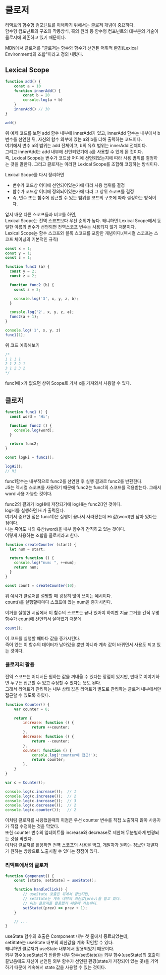 # 클로저
리액트의 함수형 컴포넌트를 이해하기 위해서는 클로저 개념이 중요하다.  
함수형 컴포넌트의 구조와 작동방식, 훅의 원리 등 함수형 컴포넌트의 대부분의 기술이 클로저에 의존하고 있기 때문이다.  

MDN에서 클로저를 "클로저는 함수와 함수가 선언된 어휘적 환경(Lexical Environment)의 조합"이라고 정의 내렸다. 

## Lexical Scope

```javascript
function add() {
    const a = 10
    function innerAdd() {
        const b = 20
        console.log(a + b)
    }
    innerAdd() // 30
}

add()
```
위 예제 코드를 보면 add 함수 내부에 innerAdd가 있고, innerAdd 함수는 내부에서 b 변수를 선언한 뒤, 자신의 함수 외부에 있는 a와 b를 더해 출력하는 코드이다.  
여기에서 변수 a의 범위는 add 전체이고, b의 유효 범위는 innerAdd 전체이다.  
그리고 innerAdd는 add 내부에 선언되었기에 a를 사용할 수 있게 된 것이다.  
즉, Lexical Scope는 변수가 코드상 어디에 선언되었는지에 따라 사용 범위를 결정하는 것을 말한다. 
그리고 클로저는 이러한  Lexical Scope를 조합해 코딩하는 방식이다.  

Lexical Scope를 다시 정리하면
- 변수가 코드상 어디에 선언되어있는가에 따라 사용 범위를 결정
- 함수가 코드상 어디에 정의되어있는가에 따라 그 상위 스코프를 결정
- 즉, 변수 또는 함수에 접근할 수 있는 범위를 코드의 구조에 따라 결정하는 방식이다.

앞서 배운 다른 스코프들과 비교를 하면,  
Lexical Scope는 전역 스코프보다 우선 순위가 높다. 왜냐하면 Lexical Scope에서 동일한 이름의 변수가 선언되면 전역스코프 변수는 사용되지 않기 때문이다.  
Lexical Scope는 함수 스코프와 블록 스코프를 포함한 개념이다.(렉시컬 스코프는 스코프 체이닝의 기본적인 규칙)  

```javascript
const x = 1;
const y = 1;
const z = 1;

function func1 (a) {
  const y = 2;
  const z = 2;

  function func2 (b) {
    const z = 3;

    console.log('3', x, y, z, b);
  }

  console.log('2', x, y, z, a);
  func2(a + 1);
}

console.log('1', x, y, z)
func1(1);
```

위 코드 예측해보기




```javascript
/*
1 1 1 1
2 1 2 2 1
3 1 2 3 2
*/
```

func1에 x가 없으면 상위 Scope로 가서 x를 가져와서 사용할 수 있다.


## 클로저

```javascript
function func1 () {
  const word = 'Hi';

  function func2 () {
    console.log(word);
  }

  return func2;
}

const logHi = func1();

logHi();
// Hi
```

func1함수는 내부적으로 func2를 선언한 후 실행 결과로 func2를 반환한다.    
JS는 렉시컬 스코프를 사용하기 때문에 func2는 func1의 스코프를 적용받는다. 그래서 word 사용 가능한 것이다.   

func2의 결과가 logHi에 저장되기에 logHi는 func2()인 것이다.   
logHi를 실행하면 Hi가 출력된다.  
여기서 중요한 점은 func1()은 실행이 끝나서 사라졌는데 Hi 값(word)만 남아 있다는 점이다.  
나는 죽어도 나의 유산(word)을 내부 함수가 간직하고 있는 것이다.   
이렇게 사용하는 조합을 클로저라고 한다.  

```javascript
function createCounter (start) {
  let num = start;

  return function () {
    console.log("num: ", ++num);
    return num;
  }
}

const count = createCounter(10);
```

위 예시가 클로저를 설명할 때 굉장히 많이 쓰이는 예시이다.  
count()를 실행할때마다 스코프에 있는 num을 증가시킨다.

이거를 실행한 시점에서 이 함수의 스코프는 끝나 있어야 하지만 지금 그거를 간직 무명 함수가 count에 선언되서 살아있기 때문에 
```javascript
count();
```
이 코드를 실행할 때마다 값을 증가시킨다.   
죽어 있는 이 함수의 데이터가 남아있을 뿐만 아니라 계속 값이 바뀌면서 사용도 되고 있는 것이다.  

### 클로저의 활용
전역 스코프는 어디서든 원하는 값을 꺼내올 수 있다는 장점이 있지만, 반대로 이야기하면 누구든 접근할 수 있고 수정할 수 있다는 뜻도 된다.  
그래서 리액트가 관리하는 내부 상태 값은 리액트가 별도로 관리하는 클로저 내부에서만 접근할 수 있도록 하였다.

```javascript
function Counter() {
    var counter = 0;

    return {
        increase: function () {
            return ++counter;
        },
        decrease: function () {
            return --counter;
        },
        counter: function () {
            console.log('counter에 접근!');
            return counter;
        },
    }
}

var c = Counter();

console.log(c.increase());  // 1
console.log(c.increase());  // 2
console.log(c.increase());  // 3
console.log(c.decrease());  // 2
console.log(c.counter());   // 2
```

이처럼 클로저를 사용했을때의 이점은 우선 counter 변수를 직접 노출하지 않아 사용자가 직접 수정하는 것을 막았다.   
또한 counter 변수의 업데이트를 increase와 decrease로 제한해 무분별하게 변경되는 것을 막았다.  
이처럼 클로저를 활용하면 전역 스코프의 사용을 막고, 개발자가 원하는 정보만 개발자가 원하는 방향으로 노출시킬 수 있다는 장점이 있다.  

### 리액트에서의 클로저

```javascript
function Component() {
    const [state, setState] = useState();

    function handleClick() {
        // useState 호출은 위에서 끝났지만,
        // setState는 계속 내부의 최신값(prev)을 알고 있다.
        // 이는 클로저를 활용했기 때문에 가능하다.
        setState((prev) => prev + 1);
    }

    // ...
}
```
useState 함수의 호출은 Component 내부 첫 줄에서 종료되었는데,  
setState는 useState 내부의 최신값을 계속 확인할 수 있다.  
왜냐하면 클로저가 useState 내부에서 활용되었기 때문이다.   
외부 함수(useState)가 반환한 내부 함수(setState)는 외부 함수(useState)의 호출이 끝났음에도 자신이 선언된 외부 함수가 선언된 환경(state가 저장되어 있는 곳)을 기억하기 때문에 계속해서 state 값을 사용할 수 있는 것이다.  

